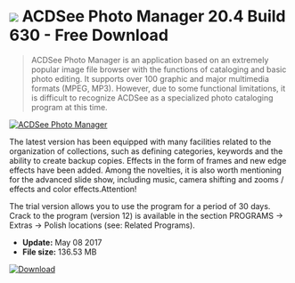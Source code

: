 # ![](https://cdn.softexe.net/static/icon/4/acdsee-photo-manager-11059.png) ACDSee Photo Manager 20.4 Build 630 - Free Download

> ACDSee Photo Manager is an application based on an extremely popular image file browser with the functions of cataloging and basic photo editing. It supports over 100 graphic and major multimedia formats (MPEG, MP3). However, due to some functional limitations, it is difficult to recognize ACDSee as a specialized photo cataloging program at this time.

[![ACDSee Photo Manager](https://gallery.dpcdn.pl/imgc/Tools/93/g_-_420x350_1.5_-_x20120926170252_00.png)](https://softexe.net/win/multimedia/image-viewer/acdsee-photo-manager:ppRea.html)

The latest version has been equipped with many facilities related to the organization of collections, such as defining categories, keywords and the ability to create backup copies. Effects in the form of frames and new edge effects have been added. Among the novelties, it is also worth mentioning for the advanced slide show, including music, camera shifting and zooms / effects and color effects.Attention!
 
 The trial version allows you to use the program for a period of 30 days.
 Crack to the program (version 12) is available in the section PROGRAMS -&gt; Extras -&gt; Polish locations (see: Related Programs).


- **Update:** May 08 2017
- **File size:** 136.53 MB

[![Download](https://cdn.softexe.net/static/img/download.png)](https://softexe.net/win/multimedia/image-viewer/acdsee-photo-manager:ppRea.html)

